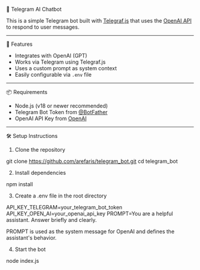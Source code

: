 🤖 Telegram AI Chatbot

This is a simple Telegram bot built with [Telegraf.js](https://telegraf.js.org/) that uses the [OpenAI API](https://platform.openai.com/docs) to respond to user messages.

---

🚀 Features

- Integrates with OpenAI (GPT)
- Works via Telegram using Telegraf.js
- Uses a custom prompt as system context
- Easily configurable via `.env` file

---

📦 Requirements

- Node.js (v18 or newer recommended)
- Telegram Bot Token from [@BotFather](https://t.me/BotFather)
- OpenAI API Key from [OpenAI](https://platform.openai.com/)

---

🛠 Setup Instructions

1. Clone the repository

git clone https://github.com/arefaris/telegram_bot.git
cd telegram_bot


2. Install dependencies

npm install

3. Create a .env file in the root directory

API_KEY_TELEGRAM=your_telegram_bot_token
API_KEY_OPEN_AI=your_openai_api_key
PROMPT=You are a helpful assistant. Answer briefly and clearly.

PROMPT is used as the system message for OpenAI and defines the assistant's behavior.

4. Start the bot

node index.js
